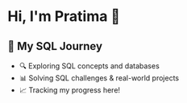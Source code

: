 # Hi, I'm Pratima 👋  
## 🚀 My SQL Journey  
- 🔍 Exploring SQL concepts and databases  
- 📊 Solving SQL challenges & real-world projects  
- 📈 Tracking my progress here!  
